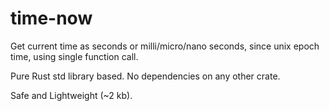 # time-now

Get current time as seconds or milli/micro/nano seconds, since unix epoch time, using single function call.

Pure Rust std library based. No dependencies on any other crate.

Safe and Lightweight (~2 kb).

